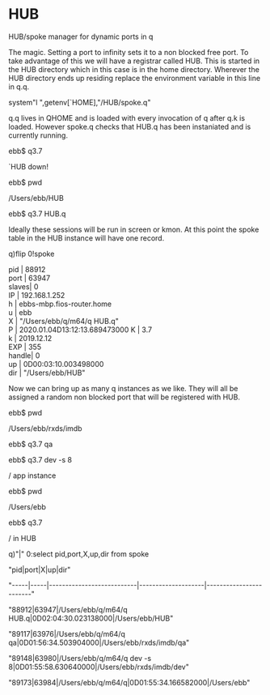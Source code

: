 # HUB
HUB/spoke manager for dynamic ports in q

The magic. Setting a port to infinity sets it to a non blocked free port.
To take advantage of this we will have a registrar called HUB.
This is started in the HUB directory which in this case is in the home directory.
Wherever the HUB directory ends up residing replace the environment variable in this line in q.q.

system"l ",getenv[`HOME],"/HUB/spoke.q"

q.q lives in QHOME and is loaded with every invocation of q after q.k is loaded.
However spoke.q checks that HUB.q has been instaniated and is currently running.

ebb$ q3.7

`HUB down!
 
ebb$ pwd

/Users/ebb/HUB

ebb$ q3.7 HUB.q

Ideally these sessions will be run in screen or kmon.
At this point the spoke table in the HUB instance will have one record.

q)flip 0!spoke

pid   | 88912                        
port  | 63947                        
slaves| 0                            
IP    | 192.168.1.252                
h     | ebbs-mbp.fios-router.home    
u     | ebb                          
X     | "/Users/ebb/q/m64/q HUB.q"   
P     | 2020.01.04D13:12:13.689473000
K     | 3.7                          
k     | 2019.12.12                   
EXP   | 355                          
handle| 0                            
up    | 0D00:03:10.003498000         
dir   | "/Users/ebb/HUB"       

Now we can bring up as many q instances as we like.
They will all be assigned a random non blocked port that will be registered with HUB.

ebb$ pwd

/Users/ebb/rxds/imdb

ebb$ q3.7 qa

ebb$ q3.7 dev -s 8

/ app instance

ebb$ pwd

/Users/ebb

ebb$ q3.7

/ in HUB

q)"|" 0:select pid,port,X,up,dir from spoke

"pid|port|X|up|dir"

"-----|-----|---------------------------|--------------------|------------------------"

"88912|63947|/Users/ebb/q/m64/q HUB.q|0D02:04:30.023138000|/Users/ebb/HUB"

"89117|63976|/Users/ebb/q/m64/q qa|0D01:56:34.503904000|/Users/ebb/rxds/imdb/qa"

"89148|63980|/Users/ebb/q/m64/q dev -s 8|0D01:55:58.630640000|/Users/ebb/rxds/imdb/dev"

"89173|63984|/Users/ebb/q/m64/q|0D01:55:34.166582000|/Users/ebb"


